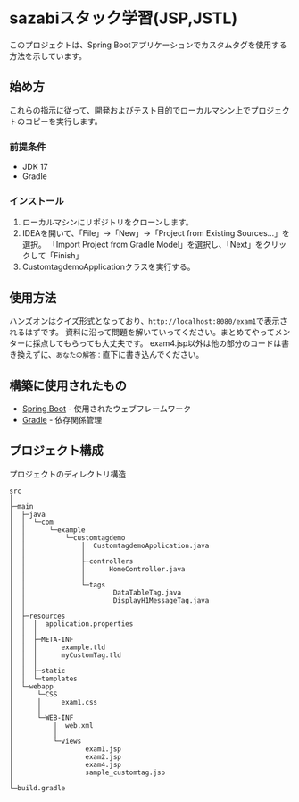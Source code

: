# sazabiスタック学習(JSP,JSTL)

このプロジェクトは、Spring Bootアプリケーションでカスタムタグを使用する方法を示しています。

## 始め方

これらの指示に従って、開発およびテスト目的でローカルマシン上でプロジェクトのコピーを実行します。

### 前提条件

- JDK 17
- Gradle

### インストール

1. ローカルマシンにリポジトリをクローンします。
2. IDEAを開いて、「File」→「New」→「Project from Existing Sources...」を選択。
「Import Project from Gradle Model」を選択し、「Next」をクリックして「Finish」
3. CustomtagdemoApplicationクラスを実行する。

## 使用方法
ハンズオンはクイズ形式となっており、`http://localhost:8080/exam1`で表示されるはずです。
資料に沿って問題を解いていってください。まとめてやってメンターに採点してもらっても大丈夫です。
exam4.jsp以外は他の部分のコードは書き換えずに、`あなたの解答：`直下に書き込んでください。


## 構築に使用されたもの

- [Spring Boot](https://spring.io/projects/spring-boot) - 使用されたウェブフレームワーク
- [Gradle](https://gradle.org/) - 依存関係管理

## プロジェクト構成
プロジェクトのディレクトリ構造
```
src
│
├─main		
│  ├─java		
│  │  └─com		
│  │      └─example		
│  │          └─customtagdemo		
│  │              │  CustomtagdemoApplication.java		
│  │              │		
│  │              ├─controllers		
│  │              │      HomeController.java		
│  │              │		
│  │              └─tags
│  │                      DataTableTag.java
│  │                      DisplayH1MessageTag.java		
│  │		
│  ├─resources		
│  │  │  application.properties		
│  │  │		
│  │  ├─META-INF		
│  │  │      example.tld
│  │  │      myCustomTag.tld	
│  │  │		
│  │  ├─static		
│  │  └─templates		
│  └─webapp
│      └─CSS
│      │     exam1.css
│      │
│      └─WEB-INF		
│          │  web.xml		
│          │		
│          └─views		
│                  exam1.jsp		
│                  exam2.jsp
│                  exam4.jsp
│                  sample_customtag.jsp		
│		
└─build.gradle		
```
